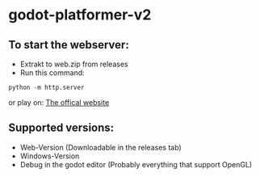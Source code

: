# godot-platformer-v2

## To start the webserver:
- Extrakt to web.zip from releases
- Run this command:
```
python -m http.server
```
or play on:
[The offical website](https://platformer.jonasb2510.de)

## Supported versions:
- Web-Version (Downloadable in the releases tab)
- Windows-Version
- Debug in the godot editor (Probably everything that support OpenGL)

